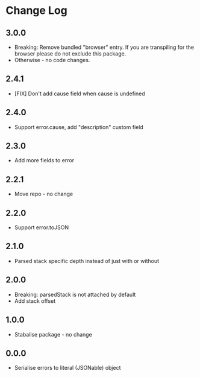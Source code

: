 # Change Log

## 3.0.0
- Breaking: Remove bundled "browser" entry. If you are transpiling for the browser please do not exclude this package.
- Otherwise - no code changes.

## 2.4.1
- [FIX] Don't add cause field when cause is undefined

## 2.4.0
- Support error.cause, add "description" custom field

## 2.3.0
- Add more fields to error

## 2.2.1
- Move repo - no change

## 2.2.0
- Support error.toJSON

## 2.1.0
- Parsed stack specific depth instead of just with or without

## 2.0.0
- Breaking: parsedStack is not attached by default
- Add stack offset

## 1.0.0
- Stabailse package - no change

## 0.0.0
- Serialise errors to literal (JSONable) object
